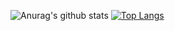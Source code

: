 ![Anurag's github stats](https://github-readme-stats.vercel.app/api?username=anuraghazra&show_icons=true&theme=dracula)
[![Top Langs](https://github-readme-stats.vercel.app/api/top-langs/?username=GeorgiKyshenko&layout=compact)](https://github.com/anuraghazra/github-readme-stats)
